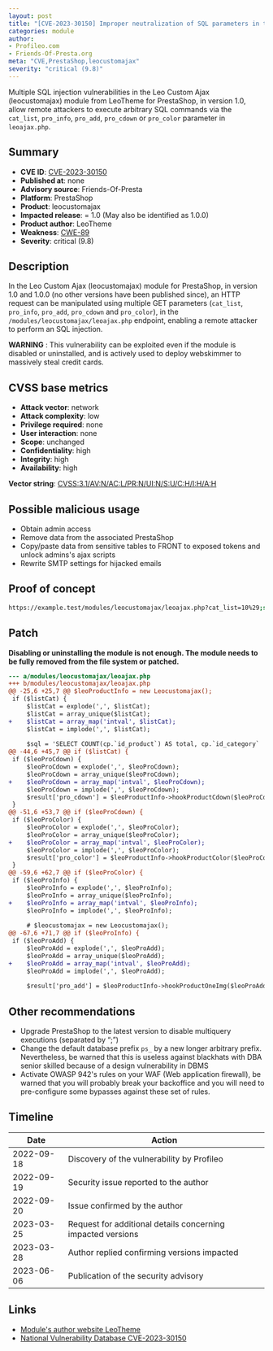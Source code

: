 ```yaml
---
layout: post
title: "[CVE-2023-30150] Improper neutralization of SQL parameters in the Leo Custom Ajax (leocustomajax) module from LeoTheme for PrestaShop"
categories: module
author:
- Profileo.com
- Friends-Of-Presta.org
meta: "CVE,PrestaShop,leocustomajax"
severity: "critical (9.8)"
---
```


Multiple SQL injection vulnerabilities in the Leo Custom Ajax (leocustomajax) module from LeoTheme for PrestaShop, in version 1.0, allow remote attackers to execute arbitrary SQL commands via the `cat_list`, `pro_info`, `pro_add`, `pro_cdown` or `pro_color` parameter in `leoajax.php`.

## Summary

* **CVE ID**: [CVE-2023-30150](https://cve.mitre.org/cgi-bin/cvename.cgi?name=CVE-2023-30150)
* **Published at**: none
* **Advisory source**: Friends-Of-Presta
* **Platform**: PrestaShop
* **Product**: leocustomajax
* **Impacted release**: = 1.0 (May also be identified as 1.0.0)
* **Product author**: LeoTheme
* **Weakness**: [CWE-89](https://cwe.mitre.org/data/definitions/89.html)
* **Severity**: critical (9.8)

## Description

In the Leo Custom Ajax (leocustomajax) module for PrestaShop, in version 1.0 and 1.0.0 (no other versions have been published since), an HTTP request can be manipulated using multiple GET parameters (`cat_list`, `pro_info`, `pro_add`, `pro_cdown` and `pro_color`), in the `/modules/leocustomajax/leoajax.php` endpoint, enabling a remote attacker to perform an SQL injection.

**WARNING** : This vulnerability can be exploited even if the module is disabled or uninstalled, and is actively used to deploy webskimmer to massively steal credit cards.

## CVSS base metrics

* **Attack vector**: network
* **Attack complexity**: low
* **Privilege required**: none
* **User interaction**: none
* **Scope**: unchanged
* **Confidentiality**: high
* **Integrity**: high
* **Availability**: high

**Vector string**: [CVSS:3.1/AV:N/AC:L/PR:N/UI:N/S:U/C:H/I:H/A:H](https://nvd.nist.gov/vuln-metrics/cvss/v3-calculator?vector=AV:N/AC:L/PR:N/UI:N/S:U/C:H/I:H/A:H)

## Possible malicious usage

* Obtain admin access
* Remove data from the associated PrestaShop
* Copy/paste data from sensitive tables to FRONT to exposed tokens and unlock admins's ajax scripts
* Rewrite SMTP settings for hijacked emails

## Proof of concept

```bash
https://example.test/modules/leocustomajax/leoajax.php?cat_list=10%29;select+0x73656C65637420736C656570283432293B+into+@a;prepare+b+from+@a;execute+b;--
```

## Patch 

**Disabling or uninstalling the module is not enough. The module needs to be fully removed from the file system or patched.**

```diff
--- a/modules/leocustomajax/leoajax.php
+++ b/modules/leocustomajax/leoajax.php
@@ -25,6 +25,7 @@ $leoProductInfo = new Leocustomajax();
 if ($listCat) {
     $listCat = explode(',', $listCat);
     $listCat = array_unique($listCat);
+    $listCat = array_map('intval', $listCat);
     $listCat = implode(',', $listCat);
 
     $sql = 'SELECT COUNT(cp.`id_product`) AS total, cp.`id_category`
@@ -44,6 +45,7 @@ if ($listCat) {
 if ($leoProCdown) {
     $leoProCdown = explode(',', $leoProCdown);
     $leoProCdown = array_unique($leoProCdown);
+    $leoProCdown = array_map('intval', $leoProCdown);
     $leoProCdown = implode(',', $leoProCdown);
     $result['pro_cdown'] = $leoProductInfo->hookProductCdown($leoProCdown);
 }
@@ -51,6 +53,7 @@ if ($leoProCdown) {
 if ($leoProColor) {
     $leoProColor = explode(',', $leoProColor);
     $leoProColor = array_unique($leoProColor);
+    $leoProColor = array_map('intval', $leoProColor);
     $leoProColor = implode(',', $leoProColor);
     $result['pro_color'] = $leoProductInfo->hookProductColor($leoProColor);
 }
@@ -59,6 +62,7 @@ if ($leoProColor) {
 if ($leoProInfo) {
     $leoProInfo = explode(',', $leoProInfo);
     $leoProInfo = array_unique($leoProInfo);
+    $leoProInfo = array_map('intval', $leoProInfo);
     $leoProInfo = implode(',', $leoProInfo);
 
     # $leocustomajax = new Leocustomajax();
@@ -67,6 +71,7 @@ if ($leoProInfo) {
 if ($leoProAdd) {
     $leoProAdd = explode(',', $leoProAdd);
     $leoProAdd = array_unique($leoProAdd);
+    $leoProAdd = array_map('intval', $leoProAdd);
     $leoProAdd = implode(',', $leoProAdd);
 
     $result['pro_add'] = $leoProductInfo->hookProductOneImg($leoProAdd);
```

## Other recommendations

* Upgrade PrestaShop to the latest version to disable multiquery executions (separated by “;”)
* Change the default database prefix `ps_` by a new longer arbitrary prefix. Nevertheless, be warned that this is useless against blackhats with DBA senior skilled because of a design vulnerability in DBMS
* Activate OWASP 942's rules on your WAF (Web application firewall), be warned that you will probably break your backoffice and you will need to pre-configure some bypasses against these set of rules.

## Timeline

| Date | Action |
| -- | -- |
| 2022-09-18 | Discovery of the vulnerability by Profileo |
| 2022-09-19 | Security issue reported to the author |
| 2022-09-20 | Issue confirmed by the author |
| 2023-03-25 | Request for additional details concerning impacted versions |
| 2023-03-28 | Author replied confirming versions impacted |
| 2023-06-06 | Publication of the security advisory |

## Links

* [Module's author website LeoTheme](https://www.leotheme.com/)
* [National Vulnerability Database CVE-2023-30150](https://nvd.nist.gov/vuln/detail/CVE-2023-30150)
